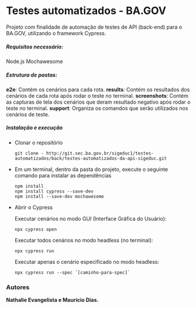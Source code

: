 # Testes automatizados - BA.GOV
Projeto com finalidade de automação de testes de API (back-end) para o BA.GOV, utilizando o framework Cypress.  
 
##### Requisitos necessário:
Node.js
Mochawesome
 
##### Estrutura de pastas:
**e2e**: Contém os cenários para cada rota.
**results**: Contém os resultados dos cenários de cada rota após rodar o teste no terminal.
**screenshots**: Contém as capturas de tela dos cenários que deram resultado negativo após rodar o teste no terminal.
**support**: Organiza os comandos que serão utilizados nos cenários de teste.
 
##### Instalação e execução
* Clonar o repositório  
 
      git clone - http://git.sec.ba.gov.br/sigeduc1/testes-automatizados/back/testes-automatizados-da-api-sigeduc.git
 
* Em um terminal, dentro da pasta do projeto, execute o seguinte comando para instalar as dependências
 
      npm install
      npm install cypress --save-dev
      npm install --save-dev mochawesome
 
* Abrir o Cypress
           
  Executar cenários no modo GUI (Interface Gráfica do Usuário):  
 
      npx cypress open
 
  Executar todos cenários no modo headless (no terminal):
 
      npx cypress run
 
  Executar apenas o cenário especificado no modo headless:
 
      npx cypress run --spec `[caminho-para-spec]`
 
### Autores
 **Nathalie Evangelista e Maurício Dias.**